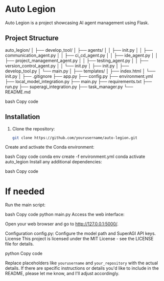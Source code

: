 # Auto Legion

Auto Legion is a project showcasing AI agent management using Flask.

## Project Structure

auto_legion/
│
├── develop_tool/
│ ├── agents/
│ │ ├── init.py
│ │ ├── communication_agent.py
│ │ ├── ci_cd_agent.py
│ │ ├── ide_agent.py
│ │ ├── project_management_agent.py
│ │ ├── testing_agent.py
│ │ ├── version_control_agent.py
│ │ └── init.py
│ ├── init.py
│ ├── develop_tool.py
│ └── main.py
│
├── templates/
│ ├── index.html
│ └── init.py
│
├── .gitignore
├── app.py
├── config.py
├── environment.yml
├── local_model_integration.py
├── main.py
├── requirements.txt
├── run.py
├── superagi_integration.py
├── task_manager.py
└── README.md

bash
Copy code

## Installation

1. Clone the repository:

   ```bash
   git clone https://github.com/yourusername/auto-legion.git
Create and activate the Conda environment:

bash
Copy code
conda env create -f environment.yml
conda activate auto_legion
Install any additional dependencies:

bash
Copy code
# If needed
Run the main script:

bash
Copy code
python main.py
Access the web interface:

Open your web browser and go to http://127.0.0.1:5000/.

Configuration
config.py: Configure the model path and SuperAGI API keys.
License
This project is licensed under the MIT License - see the LICENSE file for details.

python
Copy code

Replace placeholders like `yourusername` and `your_repository` with the actual details. If there are specific instructions or details you'd like to include in the README, please let me know, and I'll adjust accordingly.